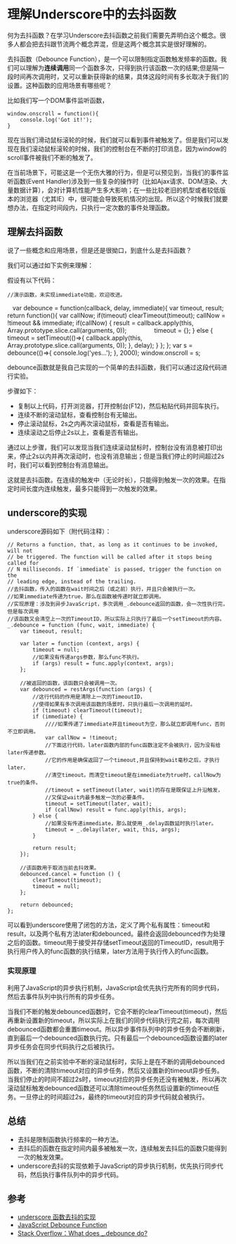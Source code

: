 # 理解Underscore中的去抖函数

何为去抖函数？在学习Underscore去抖函数之前我们需要先弄明白这个概念。很多人都会把去抖跟节流两个概念弄混，但是这两个概念其实是很好理解的。

去抖函数（Debounce Function），是一个可以限制指定函数触发频率的函数。我们可以理解为**连续调用**同一个函数多次，只得到执行该函数一次的结果;但是隔一段时间再次调用时，又可以重新获得新的结果，具体这段时间有多长取决于我们的设置。这种函数的应用场景有哪些呢？

比如我们写一个DOM事件监听函数，

    window.onscroll = function(){
        console.log('Got it!');
    }

现在当我们滑动鼠标滚轮的时候，我们就可以看到事件被触发了。但是我们可以发现在我们滚动鼠标滚轮的时候，我们的控制台在不断的打印消息，因为window的scroll事件被我们不断的触发了。

在当前场景下，可能这是一个无伤大雅的行为，但是可以预见到，当我们的事件监听函数(Event Handler)涉及到一些复杂的操作时（比如Ajax请求、DOM渲染、大量数据计算），会对计算机性能产生多大影响；在一些比较老旧的机型或者较低版本的浏览器（尤其IE）中，很可能会导致死机情况的出现。所以这个时候我们就要想办法，在指定时间段内，只执行一定次数的事件处理函数。

## 理解去抖函数

说了一些概念和应用场景，但是还是很拗口，到底什么是去抖函数？

我们可以通过如下实例来理解：

假设有以下代码：

	//演示函数，未实现immediate功能，欢迎改进。
    var debounce = function(callback, delay, immediate){
        var timeout, result;
        return function(){
            var callNow;
            if(timeout)
                clearTimeout(timeout);
            callNow = !timeout && immediate;
            if(callNow) {
                result = callback.apply(this, Array.prototype.slice.call(arguments, 0));
                timeout = {};
            }
            else {
                timeout = setTimeout(()=>{
                    callback.apply(this, Array.prototype.slice.call(arguments, 0));
                }, delay);
            }
        };
    };
    var s = debounce(()=>{
        console.log('yes...');
    }, 2000);
    window.onscroll = s;

debounce函数就是我自己实现的一个简单的去抖函数，我们可以通过这段代码进行实验。

步骤如下：

* 复制以上代码，打开浏览器，打开控制台(F12)，然后粘贴代码并回车执行。
* 连续不断的滚动鼠标，查看控制台有无输出。
* 停止滚动鼠标，2s之内再次滚动鼠标，查看是否有输出。
* 连续滚动之后停止2s以上，查看是否有输出。

通过以上步骤，我们可以发现当我们连续滚动鼠标时，控制台没有消息被打印出来，停止2s以内并再次滚动时，也没有消息输出；但是当我们停止的时间超过2s时，我们可以看到控制台有消息输出。

这就是去抖函数。在连续的触发中（无论时长），只能得到触发一次的效果。在指定时间长度内连续触发，最多只能得到一次触发的效果。

## underscore的实现

underscore源码如下（附代码注释）：

    // Returns a function, that, as long as it continues to be invoked, will not
	// be triggered. The function will be called after it stops being called for
	// N milliseconds. If `immediate` is passed, trigger the function on the
	// leading edge, instead of the trailing.
	//去抖函数，传入的函数在wait时间之后（或之前）执行，并且只会被执行一次。
	//如果immediate传递为true，那么在函数被传递时就立即调用。
	//实现原理：涉及到异步JavaScript，多次调用_.debounce返回的函数，会一次性执行完，但是每次调用
	//该函数又会清空上一次的TimeoutID，所以实际上只执行了最后一个setTimeout的内容。
	_.debounce = function (func, wait, immediate) {
		var timeout, result;

		var later = function (context, args) {
			timeout = null;
			//如果没有传递args参数，那么func不执行。
			if (args) result = func.apply(context, args);
		};

		//被返回的函数，该函数只会被调用一次。
		var debounced = restArgs(function (args) {
			//这行代码的作用是清除上一次的TimeoutID，
			//使得如果有多次调用该函数的场景时，只执行最后一次调用的延时。
			if (timeout) clearTimeout(timeout);
			if (immediate) {
				////如果传递了immediate并且timeout为空，那么就立即调用func，否则不立即调用。
				var callNow = !timeout;
				//下面这行代码，later函数内部的func函数注定不会被执行，因为没有给later传递参数。
				//它的作用是确保返回了一个timeout,并且保持到wait毫秒之后，才执行later，
				//清空timeout。而清空timeout是在immediate为true时，callNow为true的条件。
				//timeout = setTimeout(later, wait)的存在是既保证上升沿触发，
				//又保证wait内最多触发一次的必要条件。
				timeout = setTimeout(later, wait);
				if (callNow) result = func.apply(this, args);
			} else {
				//如果没有传递immediate，那么就使用_.delay函数延时执行later。
				timeout = _.delay(later, wait, this, args);
			}

			return result;
		});

		//该函数用于取消当前去抖效果。
		debounced.cancel = function () {
			clearTimeout(timeout);
			timeout = null;
		};

		return debounced;
	};

可以看到underscore使用了闭包的方法，定义了两个私有属性：timeout和result，以及两个私有方法later和debounced。最终会返回debounced作为处理之后的函数。timeout用于接受并存储setTimeout返回的TimeoutID，result用于执行用户传入的func函数的执行结果，later方法用于执行传入的func函数。

### 实现原理

利用了JavaScript的异步执行机制，JavaScript会优先执行完所有的同步代码，然后去事件队列中执行所有的异步任务。

当我们不断的触发debounced函数时，它会不断的clearTimeout(timeout)，然后再重新设置新的timeout，所以实际上在我们的同步代码执行完之前，每次调用debounced函数都会重置timeout。所以异步事件队列中的异步任务会不断刷新，直到最后一个debounced函数执行完。只有最后一个debounced函数设置的later异步任务会在同步代码执行之后被执行。

所以当我们在之前实验中不断的滚动鼠标时，实际上是在不断的调用debounced函数，不断的清除timeout对应的异步任务，然后又设置新的timeout异步任务。当我们停止的时间不超过2s时，timeout对应的异步任务还没有被触发，所以再次滚动鼠标触发debounced函数还可以清除timeout任务然后设置新的timeout任务。一旦停止的时间超过2s，最终的timeout对应的异步代码就会被执行。

## 总结

* 去抖是限制函数执行频率的一种方法。
* 去抖后的函数在指定时间内最多被触发一次，连续触发去抖后的函数只能得到一次的触发效果。
* underscore去抖的实现依赖于JavaScript的异步执行机制，优先执行同步代码，然后执行事件队列中的异步代码。

## 参考
* [underscore 函数去抖的实现](https://github.com/hanzichi/underscore-analysis/issues/21)
* [JavaScript Debounce Function](https://davidwalsh.name/javascript-debounce-function)
* [Stack Overflow：What does _.debounce do?](https://stackoverflow.com/questions/15927371/what-does-debounce-do)
